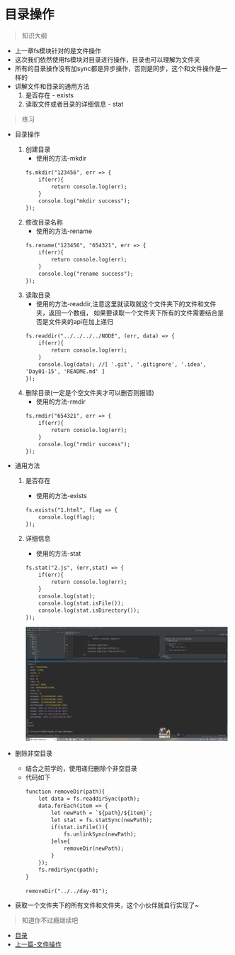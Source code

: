 # 目录操作
> 知识大纲
* 上一章fs模块针对的是文件操作
* 这次我们依然使用fs模块对目录进行操作，目录也可以理解为文件夹
* 所有的目录操作没有加sync都是异步操作，否则是同步，这个和文件操作是一样的
* 讲解文件和目录的通用方法
    1. 是否存在 - exists
    2. 读取文件或者目录的详细信息 - stat

> 练习
* 目录操作
    1. 创建目录
        * 使用的方法-mkdir
        ```
        fs.mkdir("123456", err => {
            if(err){
                return console.log(err);
            }
            console.log("mkdir success");
        });
        ```
    2. 修改目录名称  
        * 使用的方法-rename
        ```
        fs.rename("123456", "654321", err => {
            if(err){
                return console.log(err);
            }
            console.log("rename success");
        });
        ``` 
    3. 读取目录   
        * 使用的方法-readdir,注意这里就读取就这个文件夹下的文件和文件夹，返回一个数组，
            如果要读取一个文件夹下所有的文件需要结合是否是文件夹的api在加上递归
        ```
        fs.readdir("../../../../NODE", (err, data) => {
            if(err){
                return console.log(err);
            }
            console.log(data); //[ '.git', '.gitignore', '.idea', 'Day01-15', 'README.md' ]
        });
        ```
    4. 删除目录(一定是个空文件夹才可以删否则报错)
        * 使用的方法-rmdir
        ```
        fs.rmdir("654321", err => {
            if(err){
                return console.log(err);
            }
            console.log("rmdir success");
        });
        ```
* 通用方法    
    1. 是否存在
        * 使用的方法-exists 
        ```
        fs.exists("1.html", flag => {
            console.log(flag);
        });
        ```  
    2. 详细信息
        * 使用的方法-stat 
        ```
        fs.stat("2.js", (err,stat) => {
            if(err){
                return console.log(err);
            }
            console.log(stat);
            console.log(stat.isFile());
            console.log(stat.isDirectory());
        });
        ```  
       
        ![](./images/详细信息截图.jpg)
        
* 删除非空目录
    * 结合之前学的，使用递归删除个非空目录
    * 代码如下
        ```
        function removeDir(path){
            let data = fs.readdirSync(path);
            data.forEach(item => {
                let newPath = `${path}/${item}`;
                let stat = fs.statSync(newPath);
                if(stat.isFile()){
                    fs.unlinkSync(newPath);
                }else{
                    removeDir(newPath);
                }
            });
            fs.rmdirSync(path);
        }
        
        removeDir("../../day-01");
        ```        
* 获取一个文件夹下的所有文件和文件夹，这个小伙伴就自行实现了~
> 知道你不过瘾继续吧
* [目录](../../README.md)
* [上一篇-文件操作](../day-07/文件操作.md)